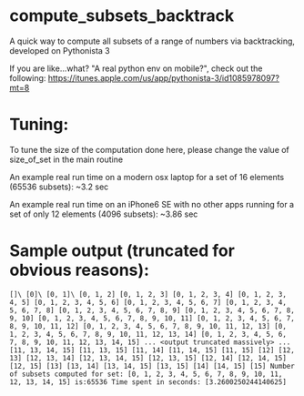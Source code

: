 # compute_subsets_backtrack
A quick way to compute all subsets of a range of numbers via backtracking, developed on Pythonista 3

If you are like...what?  "A real python env on mobile?", check out the following:
https://itunes.apple.com/us/app/pythonista-3/id1085978097?mt=8

# Tuning:
To tune the size of the computation done here, please change the value of size_of_set in the main routine

An example real run time on a modern osx laptop for a set of 16 elements (65536 subsets):  ~3.2 sec

An example real run time on an iPhone6 SE with no other apps running for a set of only 12 elements (4096 subsets): ~3.86 sec

# Sample output (truncated for obvious reasons):

`[]\
[0]\
[0, 1]\
[0, 1, 2]
[0, 1, 2, 3]
[0, 1, 2, 3, 4]
[0, 1, 2, 3, 4, 5]
[0, 1, 2, 3, 4, 5, 6]
[0, 1, 2, 3, 4, 5, 6, 7]
[0, 1, 2, 3, 4, 5, 6, 7, 8]
[0, 1, 2, 3, 4, 5, 6, 7, 8, 9]
[0, 1, 2, 3, 4, 5, 6, 7, 8, 9, 10]
[0, 1, 2, 3, 4, 5, 6, 7, 8, 9, 10, 11]
[0, 1, 2, 3, 4, 5, 6, 7, 8, 9, 10, 11, 12]
[0, 1, 2, 3, 4, 5, 6, 7, 8, 9, 10, 11, 12, 13]
[0, 1, 2, 3, 4, 5, 6, 7, 8, 9, 10, 11, 12, 13, 14]
[0, 1, 2, 3, 4, 5, 6, 7, 8, 9, 10, 11, 12, 13, 14, 15]
...
<output truncated massively>
...
[11, 13, 14, 15]
[11, 13, 15]
[11, 14]
[11, 14, 15]
[11, 15]
[12]
[12, 13]
[12, 13, 14]
[12, 13, 14, 15]
[12, 13, 15]
[12, 14]
[12, 14, 15]
[12, 15]
[13]
[13, 14]
[13, 14, 15]
[13, 15]
[14]
[14, 15]
[15]
Number of subsets computed for set:
[0, 1, 2, 3, 4, 5, 6, 7, 8, 9, 10, 11, 12, 13, 14, 15]
is:65536
Time spent in seconds:
[3.2600250244140625]`
